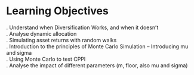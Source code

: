# Learning Objectives
. Understand when Diversification Works, and when it doesn’t<br>
. Analyse dynamic allocation<br>
. Simulating asset returns with random walks<br>
. Introduction to the principles of Monte Carlo Simulation – Introducing mu and sigma<br>
. Using Monte Carlo to test CPPI<br>
. Analyse the impact of different parameters (m, floor, also mu and sigma)<br>

